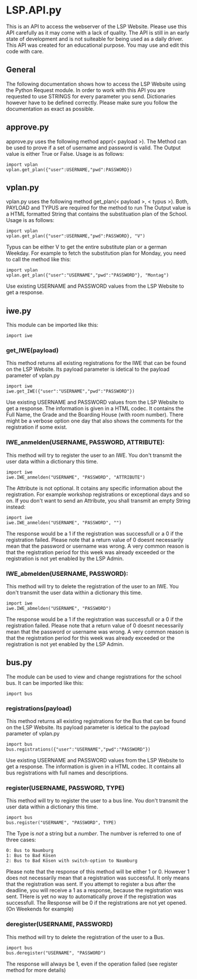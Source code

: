 
# LSP.API.py

This is an API to access the webserver of the LSP Website. Please use this API carefully as it may come with a lack of quality.
The API is still in an early state of development and is not suiteable for being used as a daily driver. This API was created
for an educational purpose. You may use and edit this code with care.

## General

The following documentation shows how to access the LSP Website using the Python Request module. In order to work with this API
you are requested to use STRINGS for every parameter you send. Dictionaries however have to be defined correctly. Please make
sure you follow the documentation as exact as possible.

## approve.py

approve.py uses the following method appr(< payload >). The Method can be used to prove if a set of username and password
is valid. The Output value is either True or False. Usage is as follows:

    import vplan
    vplan.get_plan({"user":USERNAME,"pwd":PASSWORD})

## vplan.py

vplan.py uses the following method get_plan(< payload >, < typus >). Both, PAYLOAD and TYPUS are required for the method to run
The Output value is a HTML formatted String that contains the substituation plan of the School. Usage is as follows:

    import vplan
    vplan.get_plan({"user":USERNAME,"pwd":PASSWORD}, "V")

Typus can be either V to get the entire substitute plan or a german Weekday. For example to fetch the substitution plan for
Monday, you need to call the method like this:

    import vplan
    vplan.get_plan({"user":"USERNAME","pwd":"PASSWORD"}, "Montag")

Use existing USERNAME and PASSWORD values from the LSP Website to get a response.

## iwe.py

This module can be imported like this:

    import iwe

### get_IWE(payload)

This method returns all existing registrations for the IWE that can be found on the LSP Website. Its payload parameter is idetical
to the payload parameter of vplan.py

    import iwe
    iwe.get_IWE({"user":"USERNAME","pwd":"PASSWORD"})

Use existing USERNAME and PASSWORD values from the LSP Website to get a response. The information is given in a HTML codec. It
contains the Full Name, the Grade and the Boarding House (with room number). There might be a verbose option one day that also shows
the comments for the registration if some exist.

### IWE_anmelden(USERNAME, PASSWORD, ATTRIBUTE):

This method will try to register the user to an IWE. You don't transmit the user data within a dictionary this time.

    import iwe
    iwe.IWE_anmelden("USERNAME", "PASSWORD", "ATTRIBUTE")

The Attribute is not optional. It cotains any specific information about the registration. For example workshop registrations
or exceptional days and so on. If you don't want to send an Attribute, you shall transmit an empty String instead:

    import iwe
    iwe.IWE_anmelden("USERNAME", "PASSWORD", "")

The response would be a 1 if the registration was successfull or a 0 if the registration failed.
Please note that a return value of 0 doesnt necessarily mean that the password or username was wrong. A very common reason
is that the registration period for this week was already exceeded or the registration is not yet enabled by the LSP Admin.

### IWE_abmelden(USERNAME, PASSWORD):

This method will try to delete the registration of the user to an IWE. You don't transmit the user data within a dictionary this time.

    import iwe
    iwe.IWE_abmelden("USERNAME", "PASSWORD")

The response would be a 1 if the registration was successfull or a 0 if the registration failed.
Please note that a return value of 0 doesnt necessarily mean that the password or username was wrong. A very common reason
is that the registration period for this week was already exceeded or the registration is not yet enabled by the LSP Admin.

## bus.py

The module can be used to view and change registrations for the school bus. It can be imported like this:

    import bus

### registrations(payload)

This method returns all existing registrations for the Bus that can be found on the LSP Website. Its payload parameter is idetical
to the payload parameter of vplan.py

    import bus
    bus.registrations({"user":"USERNAME","pwd":"PASSWORD"})

Use existing USERNAME and PASSWORD values from the LSP Website to get a response. The information is given in a HTML codec. It
contains all bus registrations with full names and  descriptions.

### register(USERNAME, PASSWORD, TYPE)

This method will try to register the user to a bus line. You don't transmit the user data within a dictionary this time.

    import bus
    bus.register("USERNAME", "PASSWORD", TYPE)

The Type is *not* a string but a *number*. The numbver is referred to one of three cases:

    0: Bus to Naumburg
    1: Bus to Bad Kösen
    2: Bus to Bad Kösen with switch-option to Naumburg

Please note that the response of this method will be either 1 or 0. However 1 does not necessarily mean that a registration
was successful. It only means that the registration was sent. If you attempt to register a bus after the deadline, you will
receive a 1 as a response, because the registration was sent. THere is yet no way to automatically prove if the registration 
was successfull.
The Response will be 0 if the registrations are not yet opened. (On Weekends for example)

### deregister(USERNAME, PASSWORD)

This method will try to delete the registration of the user to a Bus.

    import bus
    bus.deregister("USERNAME", "PASSWORD")

The response will always be 1, even if the operation failed (see register method for more details)